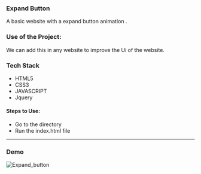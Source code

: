 ### Expand Button 
A basic website with a expand button animation .

### Use of the Project:
We can add this in any website to improve the Ui of the website.

### Tech Stack
* HTML5
* CSS3
* JAVASCRIPT
* Jquery

#### Steps to Use:



- Go to the directory
- Run the index.html file

---

### Demo

![Expand_button](https://user-images.githubusercontent.com/69195262/125184631-10f05380-e23d-11eb-82dc-8face7cdf699.gif)

